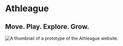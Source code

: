 # Athleague

## Move. Play. Explore. Grow.

![A thumbnail of a prototype of the Athleague website.](thumbnail.png)
